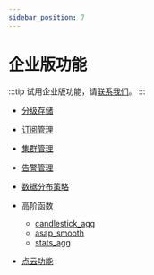 ```yaml
---
sidebar_position: 7
---
```


# 企业版功能

:::tip
试用企业版功能，请[联系我们](https://jinshuju.net/f/qrj9lq)。
:::

- [分级存储](../manage/tiered_storage.md)

- [订阅管理](../manage/subscriptions.md)

- [集群管理](../manage/cluster_manage.md)

- [告警管理](../manage/alarm_manage.md)

- [数据分布策略](../manage/placement_policy.md)

- 高阶函数
    - [candlestick_agg](../reference/sql/functions/two_step_aggregate#candlestick_agg)
    * [asap_smooth](../reference/sql/functions/aggregate#asap_smooth)
    * [stats_agg](../reference/sql/functions/two_step_aggregate#state_agg)

- [点云功能](./point_cloud.md)